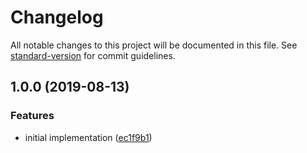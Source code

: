 # Changelog

All notable changes to this project will be documented in this file. See [standard-version](https://github.com/conventional-changelog/standard-version) for commit guidelines.

## 1.0.0 (2019-08-13)


### Features

* initial implementation ([ec1f9b1](https://github.com/moxystudio/next-runtime-env/commit/ec1f9b1))
